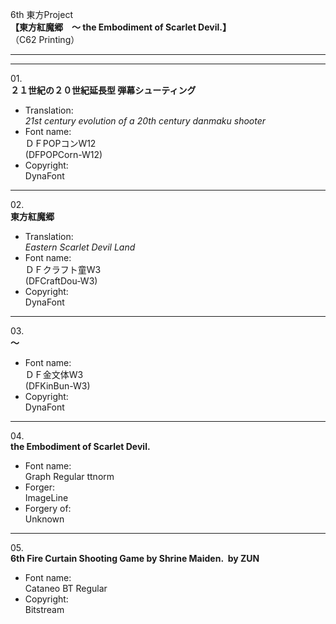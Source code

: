 6th 東方Project  
**【東方紅魔郷　～ the Embodiment of Scarlet Devil.】**  
（C62 Printing）

---  
---

01\.  
**２１世紀の２０世紀延長型 弾幕シューティング**
  - Translation:  
*21st century evolution of a 20th century danmaku shooter*
  - Font name:  
ＤＦPOPコンW12  
(DFPOPCorn-W12)
  - Copyright:  
DynaFont

---

02\.  
**東方紅魔郷**
  - Translation:  
*Eastern Scarlet Devil Land*
  - Font name:  
ＤＦクラフト童W3  
(DFCraftDou-W3)
  - Copyright:  
DynaFont

---

03\.  
**～**
  - Font name:  
ＤＦ金文体W3  
(DFKinBun-W3)
  - Copyright:  
DynaFont

---

04\.  
**the Embodiment of Scarlet Devil.**
  - Font name:  
Graph Regular ttnorm
  - Forger:  
ImageLine
  - Forgery of:  
Unknown

---

05\.  
**6th Fire Curtain Shooting Game by Shrine Maiden.&nbsp;&nbsp;by ZUN**
  - Font name:  
Cataneo BT Regular
  - Copyright:  
Bitstream
